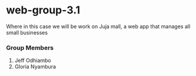 # web-group-3.1

Where in this case we will be work on Juja mall, a web app that manages all small businesses


### Group Members
1. Jeff Odhiambo
2. Gloria Nyambura
